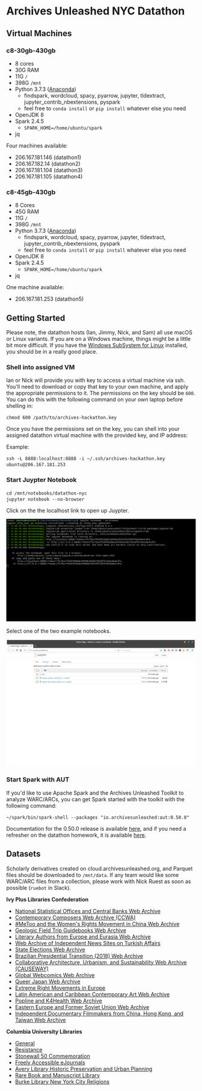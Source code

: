 # Archives Unleashed NYC Datathon

## Virtual Machines

### c8-30gb-430gb

- 8 cores
- 30G RAM
- 11G `/`
- 398G `/mnt`
- Python 3.7.3 ([Anaconda](https://www.anaconda.com/distribution/))
  -  findspark, wordcloud, spacy, pyarrow, jupyter, tldextract, jupyter_contrib_nbextensions, pyspark
  -  feel free to `conda install` or `pip install` whatever else you need
- OpenJDK 8
- Spark 2.4.5
  - `SPARK_HOME=/home/ubuntu/spark`
- jq

Four machines available:

- 206.167.181.146 (datathon1)
- 206.167.182.14 (datathon2)
- 206.167.181.104 (datathon3)
- 206.167.181.105 (datathon4)

### c8-45gb-430gb

- 8 Cores
- 45G RAM
- 11G `/`
- 398G `/mnt`
- Python 3.7.3 ([Anaconda](https://www.anaconda.com/distribution/))
  - findspark, wordcloud, spacy, pyarrow, jupyter, tldextract, jupyter_contrib_nbextensions, pyspark
  - feel free to `conda install` or `pip install` whatever else you need
- OpenJDK 8
- Spark 2.4.5
  - `SPARK_HOME=/home/ubuntu/spark`
- jq

One machine available:

- 206.167.181.253 (datathon5)

## Getting Started

Please note, the datathon hosts (Ian, Jimmy, Nick, and Sam) all use macOS or Linux   variants. If you are on a Windows machine, things might be a little bit more difficult. If you have the [Windows SubSystem for Linux](https://www.howtogeek.com/249966/how-to-install-and-use-the-linux-bash-shell-on-windows-10/) installed, you should be in a really good place.

### Shell into assigned VM

Ian or Nick will provide you with key to access a virtual machine via ssh. You'll need to download or copy that key to your own machine, and apply the appropriate permissions to it. The permissions on the key should be `600`. You can do this with the following command on your own laptop before shelling in:

  ```
  chmod 600 /path/to/archives-hackathon.key
  ```

Once you have the permissions set on the key, you can shell into your assigned datathon virtual machine with the provided key, and IP address:

Example:

```
ssh -L 8888:localhost:8888 -i ~/.ssh/archives-hackathon.key ubuntu@206.167.181.253
```

### Start Juypter Notebook

```
cd /mnt/notebooks/datathon-nyc
jupyter notebook --no-browser
```

Click on the the localhost link to open up Juypter.

![](../assets/jupyter-shell.png)

Select one of the two example notebooks.

![](../assets/juypter.png)

### Start Spark with AUT

If you'd like to use Apache Spark and the Archives Unleashed Toolkit to analyze WARC/ARCs, you can get Spark started with the toolkit with the following command:

```
~/spark/bin/spark-shell --packages "io.archivesunleashed:aut:0.50.0"
```

Documentation for the 0.50.0 release is available [here](https://github.com/archivesunleashed/aut-docs/tree/master/aut-0.50.0), and if you need a refresher on the datathon homework, it is available [here](https://github.com/archivesunleashed/aut-docs/blob/master/aut-0.50.0/toolkit-walkthrough.md).

## Datasets

Scholarly derivatives created on cloud.archivesunleashed.org, and Parquet files should be downloaded to `/mnt/data`. If any team would like some WARC/ARC files from a collection, please work with Nick Ruest as soon as possible (`ruebot` in Slack).

**Ivy Plus Libraries Confederation**

- [National Statistical Offices and Central Banks Web Archive](https://zenodo.org/record/3633683)
- [Contemporary Composers Web Archive (CCWA)](https://zenodo.org/record/3692559)
- [#MeToo and the Women's Rights Movement in China Web Archive](https://zenodo.org/record/3633681)
- [Geologic Field Trip Guidebooks Web Archive](https://zenodo.org/record/3666295)
- [Literary Authors from Europe and Eurasia Web Archive](https://zenodo.org/record/3632728)
- [Web Archive of Independent News Sites on Turkish Affairs](https://zenodo.org/record/3633234)
- [State Elections Web Archive](https://zenodo.org/record/3635634)
- [Brazilian Presidential Transition (2018) Web Archive](https://zenodo.org/record/3659692)
- [Collaborative Architecture, Urbanism, and Sustainability Web Archive (CAUSEWAY)](https://zenodo.org/record/3674173)
- [Global Webcomics Web Archive](https://zenodo.org/record/3633737)
- [Queer Japan Web Archive](https://zenodo.org/record/3633284)
- [Extreme Right Movements in Europe](https://zenodo.org/record/3633161)
- [Latin American and Caribbean Contemporary Art Web Archive](https://zenodo.org/record/3633118)
- [Popline and K4Health Web Archive](https://zenodo.org/record/3633022)
- [Eastern Europe and Former Soviet Union Web Archive](https://zenodo.org/record/3633031)
- [Independent Documentary Filmmakers from China, Hong Kong, and Taiwan Web Archive](https://zenodo.org/record/3632912)

**Columbia University Libraries**

- [General](https://zenodo.org/record/3633290)
- [Resistance](https://zenodo.org/record/3660457)
- [Stonewall 50 Commemoration](https://zenodo.org/record/3631347)
- [Freely Accessible eJournals](https://zenodo.org/record/3633671)
- [Avery Library Historic Preservation and Urban Planning](https://doi.org/10.5683/SP2/Z68EVJ)
- [Rare Book and Manuscript Library](https://zenodo.org/record/3701593)
- [Burke Library New York City Religions](https://zenodo.org/record/3701455)
